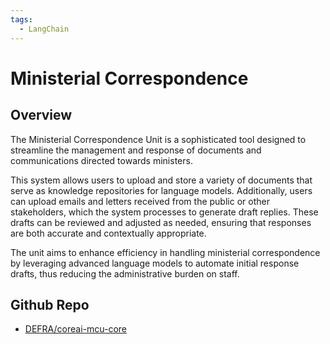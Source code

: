 ```yaml
---
tags:
  - LangChain
---
```


# Ministerial Correspondence

## Overview

The Ministerial Correspondence Unit is a sophisticated tool designed to streamline the management and response of documents and communications directed towards ministers. 

This system allows users to upload and store a variety of documents that serve as knowledge repositories for language models. Additionally, users can upload emails and letters received from the public or other stakeholders, which the system processes to generate draft replies. These drafts can be reviewed and adjusted as needed, ensuring that responses are both accurate and contextually appropriate. 

The unit aims to enhance efficiency in handling ministerial correspondence by leveraging advanced language models to automate initial response drafts, thus reducing the administrative burden on staff.

## Github Repo

- [DEFRA/coreai-mcu-core](https://github.com/DEFRA/coreai-mcu-core)